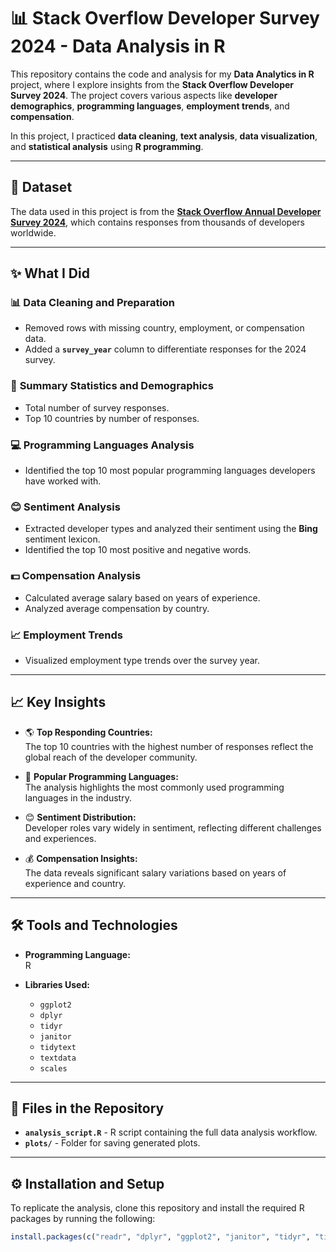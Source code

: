 # 📊 **Stack Overflow Developer Survey 2024 - Data Analysis in R**

This repository contains the code and analysis for my **Data Analytics in R** project, where I explore insights from the **Stack Overflow Developer Survey 2024**. The project covers various aspects like **developer demographics**, **programming languages**, **employment trends**, and **compensation**.

In this project, I practiced **data cleaning**, **text analysis**, **data visualization**, and **statistical analysis** using **R programming**.

---

## 📅 **Dataset**
The data used in this project is from the **[Stack Overflow Annual Developer Survey 2024](https://www.kaggle.com/datasets/berkayalan/stack-overflow-annual-developer-survey-2024)**, which contains responses from thousands of developers worldwide.

---

## ✨ **What I Did**

### 📊 **Data Cleaning and Preparation**
- Removed rows with missing country, employment, or compensation data.
- Added a **`survey_year`** column to differentiate responses for the 2024 survey.

### 📝 **Summary Statistics and Demographics**
- Total number of survey responses.
- Top 10 countries by number of responses.

### 💻 **Programming Languages Analysis**
- Identified the top 10 most popular programming languages developers have worked with.

### 😊 **Sentiment Analysis**
- Extracted developer types and analyzed their sentiment using the **Bing** sentiment lexicon.
- Identified the top 10 most positive and negative words.

### 💵 **Compensation Analysis**
- Calculated average salary based on years of experience.
- Analyzed average compensation by country.

### 📈 **Employment Trends**
- Visualized employment type trends over the survey year.

---

## 📈 **Key Insights**
- 🌎 **Top Responding Countries:**  
  The top 10 countries with the highest number of responses reflect the global reach of the developer community.

- 📝 **Popular Programming Languages:**  
  The analysis highlights the most commonly used programming languages in the industry.

- 😊 **Sentiment Distribution:**  
  Developer roles vary widely in sentiment, reflecting different challenges and experiences.

- 💰 **Compensation Insights:**  
  The data reveals significant salary variations based on years of experience and country.

---

## 🛠️ **Tools and Technologies**
- **Programming Language:**  
  R

- **Libraries Used:**  
  - `ggplot2`
  - `dplyr`
  - `tidyr`
  - `janitor`
  - `tidytext`
  - `textdata`
  - `scales`

---

## 📄 **Files in the Repository**
- **`analysis_script.R`** - R script containing the full data analysis workflow.
- **`plots/`** - Folder for saving generated plots.

---

## ⚙️ **Installation and Setup**

To replicate the analysis, clone this repository and install the required R packages by running the following:

```r
install.packages(c("readr", "dplyr", "ggplot2", "janitor", "tidyr", "tidytext", "textdata", "scales"))

